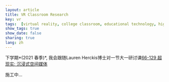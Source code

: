 ```yaml
---
layout: article
title: VR Classroom Research
key: vr
tags:  [virtual reality, college classroom, educational technology, higher education]
show_tags: true
show_date: false
sharing: true
lang: zh
---
```


下学期*(2021 春季)*, 我会跟随Lauren Herckis博士对一节大一研讨课[66-129 超现实: 沉浸式空间媒体][unreality] 

<!--more-->

施工中...

[unreality]: https://www.cmu.edu/dietrich/students/undergraduate/programs/grand-challenge/seminars/unreality.html